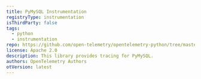 ```yaml
---
title: PyMySQL Instrumentation
registryType: instrumentation
isThirdParty: false
tags:
  - python
  - instrumentation
repo: https://github.com/open-telemetry/opentelemetry-python/tree/master/ext/opentelemetry-ext-pymysql
license: Apache 2.0
description: This library provides tracing for PyMySQL.
authors: OpenTelemetry Authors
otVersion: latest
---
```

